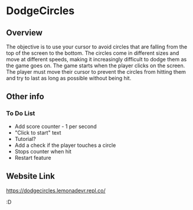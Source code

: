 # DodgeCircles

## Overview
The objective is to use your cursor to avoid circles that are falling from the top of the screen to the bottom. The circles come in different sizes and move at different speeds, making it increasingly difficult to dodge them as the game goes on. The game starts when the player clicks on the screen. The player must move their cursor to prevent the circles from hitting them and try to last as long as possible without being hit.

## Other info
### To Do List
- Add score counter - 1 per second
- "Click to start" text
- Tutorial?
- Add a check if the player touches a circle
- Stops counter when hit
- Restart feature


## Website Link
https://dodgecircles.lemonadevr.repl.co/

:D